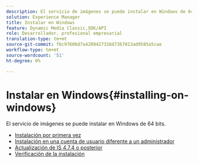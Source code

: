 ```yaml
---
description: El servicio de imágenes se puede instalar en Windows de 64 bits.
solution: Experience Manager
title: Instalar en Windows
feature: Dynamic Media Classic,SDK/API
role: Desarrollador, profesional empresarial
translation-type: tm+mt
source-git-commit: f6c97606d7a4209427316d7367013ad9585a5cae
workflow-type: tm+mt
source-wordcount: '51'
ht-degree: 0%

---
```



# Instalar en Windows{#installing-on-windows}

El servicio de imágenes se puede instalar en Windows de 64 bits.

* [Instalación por primera vez](t-first-time-installation-win.md)
* [Instalación en una cuenta de usuario diferente a un administrador](t-diff-account-win.md)
* [Actualización de IS 4.7.4 o posterior](t-update-win.md)
* [Verificación de la instalación](t-verify-win.md)
